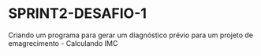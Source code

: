 # SPRINT2-DESAFIO-1
Criando um programa para gerar um diagnóstico prévio para um projeto de emagrecimento - Calculando IMC
